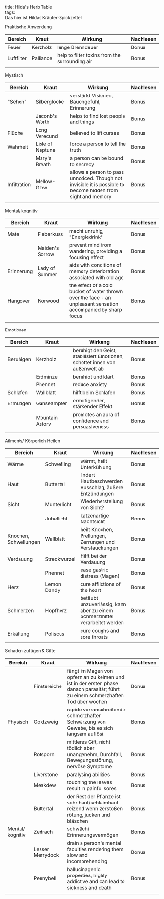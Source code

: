 title: Hilda's Herb Table  
tags:   
Das hier ist Hildas Kräuter-Spickzettel. 

Praktische Anwendung

|Bereich|Kraut|Wirkung|Nachlesen|
|-|-|-|-|
|Feuer|Kerzholz|lange Brenndauer|Bonus|
|Luftfilter|Palliance|help to filter toxins from the surrounding air|Bonus|
|||||


Mystisch

|Bereich|Kraut|Wirkung|Nachlesen|
|-|-|-|-|
|"Sehen"|Silberglocke|verstärkt Visionen, Bauchgefühl, Erinnerung|Bonus|
||Jaconb's Worth|helps to find lost people and things|Bonus|
|Flüche|Long Verecund|believed to lift curses|Bonus|
|Wahrheit|Lisle of Neptune|force a person to tell the truth|Bonus|
||Mary's Breath|a person can be bound to secrecy|Bonus|
|Infiltration|Mellow-Glow|allows a person to pass unnoticed. Though not invisible it is possible to become hidden from sight and memory|Bonus|
|||||


Mental/ kognitiv

|Bereich|Kraut|Wirkung|Nachlesen|
|-|-|-|-|
|Mate|Fieberkuss|macht unruhig, "Energiedrink"|Bonus|
||Maiden's Sorrow|prevent mind from wandering, providing a focusing effect|Bonus|
|Erinnerung|Lady of Summer|aids with conditions of memory deterioration associated with old age|Bonus|
|Hangover|Norwood|the effect of a cold bucket of water thrown over the face - an unpleasant sensation accompanied by sharp focus|Bonus|
|||||


Emotionen

|Bereich|Kraut|Wirkung|Nachlesen|
|-|-|-|-|
|Beruhigen|Kerzholz|beruhigt den Geist, stabilisiert Emotionen, schottet innen von außenwelt ab|Bonus|
||Erdminze|beruhigt und klärt|Bonus|
||Phennet|reduce anxiety|Bonus|
|Schlafen|Wallblatt|hilft beim Schlafen|Bonus|
|Ermutigen|Gänseampfer|ermutigender, stärkender Effekt|Bonus|
||Mountain Astory|promotes an aura of confidence and persuasiveness|Bonus|
|||||


Ailments/ Körperlich Heilen

|Bereich|Kraut|Wirkung|Nachlesen|
|-|-|-|-|
|Wärme|Schwefling|wärmt, heilt Unterkühlung|Bonus|
|Haut|Buttertal|lindert Hautbeschwerden, Ausschlag, äußere Entzündungen|Bonus|
|Sicht|Munterlicht|Wiederherstellung von Sicht?|Bonus|
||Jubellicht|katzenartige Nachtsicht|Bonus|
|Knochen, Schwellungen|Wallblatt|heilt Knochen, Prellungen, Zerrungen und Verstauchungen|Bonus|
|Verdauung|Streckwurzel|Hilft bei der Verdauung|Bonus|
||Phennet|ease gastric distress (Magen)|Bonus|
|Herz|Lemon Dandy|cure afflictions of the heart|Bonus|
|Schmerzen|Hopfherz|betäubt unzuverlässig, kann aber zu einem Schmerzmittel verarbeitet werden|Bonus|
|Erkältung|Poliscus|cure coughs and sore throats|Bonus|
|||||


Schaden zufügen & Gifte

|Bereich|Kraut|Wirkung|Nachlesen|
|-|-|-|-|
||Finstereiche|fängt im Magen von opfern an zu keimen und ist in der ersten phase danach parasitär; führt zu einem schmerzhaften Tod über wochen|Bonus|
|Physisch|Goldzweig|rapide vorranschreitende schmerzhafter Schwärzung von Gewebe, bis es sich langsam auflöst|Bonus|
||Rotsporn|mittleres Gift, nicht tödlich aber unangenehm, Durchfall, Bewegungsstörung, nervöse Symptome|Bonus|
||Liverstone|paralysing abilities|Bonus|
||Meakdew|touching the leaves result in painful sores|Bonus|
||Buttertal|der Rest der Pflanze ist sehr haut/schleimhaut reizend wenn zerstoßen, rötung, jucken und bläschen|Bonus|
|Mental/ kognitiv|Zedrach|schwächt Erinnerungsvermögen|Bonus|
||Lesser Merrydock|drain a person's mental faculties rendering them slow and incomprehending|Bonus|
||Pennybell|hallucinagenic properties, highly addictive and can lead to sickness and death|Bonus|
|||||




